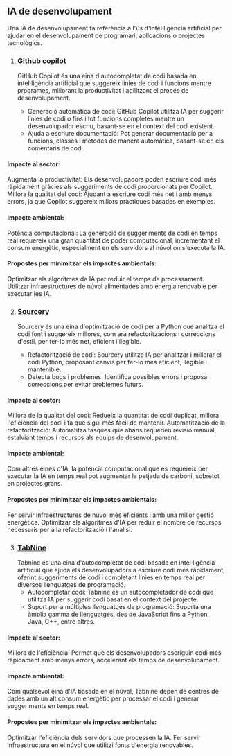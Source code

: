## IA de desenvolupament
Una IA de desenvolupament fa referència a l'ús d'intel·ligència artificial per ajudar en el desenvolupament de programari, aplicacions o projectes tecnològics. 



1. ### [Github copilot](https://github.com/features/copilot)
    GitHub Copilot és una eina d'autocompletat de codi basada en intel·ligència artificial que suggereix línies de codi i funcions mentre programes, millorant la productivitat i agilitzant el  procés de desenvolupament.
  
   * Generació automàtica de codi: GitHub Copilot utilitza IA per suggerir línies de codi o fins i tot funcions completes mentre un desenvolupador escriu, basant-se en el context del codi  existent.
   * Ajuda a escriure documentació: Pot generar documentació per a funcions, classes i mètodes de manera automàtica, basant-se en els comentaris de codi.
    
#### Impacte al sector:
Augmenta la productivitat: Els desenvolupadors poden escriure codi més ràpidament gràcies als suggeriments de codi proporcionats per Copilot.
Millora la qualitat del codi: Ajudant a escriure codi més net i amb menys errors, ja que Copilot suggereix millors pràctiques basades en exemples.

#### Impacte ambiental:
Potència computacional: La generació de suggeriments de codi en temps real requereix una gran quantitat de poder computacional, incrementant el consum energètic, especialment en els servidors al núvol on s'executa la IA.

#### Propostes per minimitzar els impactes ambientals:
Optimitzar els algoritmes de IA per reduir el temps de processament.
Utilitzar infraestructures de núvol alimentades amb energia renovable per executar les IA.

2. ### [Sourcery](https://sourcery.ai/)
   
    Sourcery és una eina d'optimització de codi per a Python que analitza el codi font i suggereix millores, com ara refactoritzacions i correccions d'estil, per fer-lo més net, eficient i llegible.
  
    * Refactorització de codi: Sourcery utilitza IA per analitzar i millorar el codi Python, proposant canvis per fer-lo més eficient, llegible i mantenible.
    * Detecta bugs i problemes: Identifica possibles errors i proposa correccions per evitar problemes futurs.
    
#### Impacte al sector:
Millora de la qualitat del codi: Redueix la quantitat de codi duplicat, millora l'eficiència del codi i fa que sigui més fàcil de mantenir.
Automatització de la refactorització: Automatitza tasques que abans requerien revisió manual, estalviant temps i recursos als equips de desenvolupament.

#### Impacte ambiental:
Com altres eines d'IA, la potència computacional que es requereix per executar la IA en temps real pot augmentar la petjada de carboni, sobretot en projectes grans.

#### Propostes per minimitzar els impactes ambientals:
Fer servir infraestructures de núvol més eficients i amb una millor gestió energètica.
Optimitzar els algoritmes d'IA per reduir el nombre de recursos necessaris per a la refactorització i l'anàlisi.

3. ### [TabNine](https://www.tabnine.com/)
    Tabnine és una eina d'autocompletat de codi basada en intel·ligència artificial que ajuda els desenvolupadors a escriure codi més ràpidament, oferint suggeriments de codi i completant línies   en temps real per diversos llenguatges de programació.
    * Autocompletar codi: Tabnine és un autocompletador de codi que utilitza IA per suggerir codi basat en el context del projecte.
    * Suport per a múltiples llenguatges de programació: Suporta una àmplia gamma de llenguatges, des de JavaScript fins a Python, Java, C++, entre altres.

#### Impacte al sector:
Millora de l'eficiència: Permet que els desenvolupadors escriguin codi més ràpidament amb menys errors, accelerant els temps de desenvolupament.

#### Impacte ambiental:
Com qualsevol eina d'IA basada en el núvol, Tabnine depèn de centres de dades amb un alt consum energètic per processar el codi i generar suggeriments en temps real.

#### Propostes per minimitzar els impactes ambientals:
Optimitzar l'eficiència dels servidors que processen la IA.
Fer servir infraestructura en el núvol que utilitzi fonts d'energia renovables.
